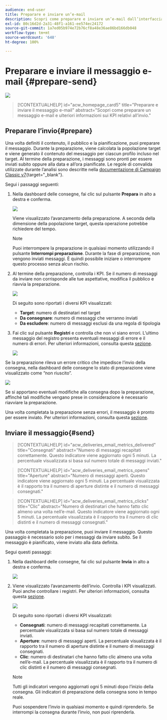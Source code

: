 ```yaml
---
audience: end-user
title: Preparare e inviare un’e-mail
description: Scopri come preparare e inviare un’e-mail dall’interfaccia utente di Campaign Web
exl-id: 80c16d2d-2a31-48f1-a161-ee574ec24172
source-git-commit: 1a7ed05b974e72b76cf8a48e36ae86bd166db048
workflow-type: tm+mt
source-wordcount: '648'
ht-degree: 100%

---
```


# Preparare e inviare il messaggio e-mail {#prepare-send}

![](../assets/do-not-localize/badge.png)

>[!CONTEXTUALHELP]
>id="acw_homepage_card5"
>title="Preparare e inviare il messaggio e-mail"
>abstract="Scopri come preparare un messaggio e-mail e ulteriori informazioni sui KPI relativi all’invio."

<!--

	show how to prepare and send the email + the live kpis in the dashboard

like acc when preparation, target calculated then send
real time KPIs, not in AJO. similar to ACS.
exclusion logs, causes
-->

<!--
send also KPIs
-->

## Preparare l’invio{#prepare}

Una volta definiti il contenuto, il pubblico e la pianificazione, puoi preparare il messaggio. Durante la preparazione, viene calcolata la popolazione target e viene generato il contenuto del messaggio per ciascun profilo incluso nel target. Al termine della preparazione, i messaggi sono pronti per essere inviati subito oppure alla data e all’ora pianificate. Le regole di convalida utilizzate durante l’analisi sono descritte nella [documentazione di Campaign Classic v7](https://experienceleague.adobe.com/docs/campaign-classic/using/sending-messages/key-steps-when-creating-a-delivery/steps-validating-the-delivery.html?lang=it#validation-process-with-typologies){target="_blank"}.

Segui i passaggi seguenti:

1. Nella dashboard delle consegne, fai clic sul pulsante **Prepara** in alto a destra e conferma.

   ![](assets/prepare.png)

   Viene visualizzato l’avanzamento della preparazione. A seconda della dimensione della popolazione target, questa operazione potrebbe richiedere del tempo.

   >[!NOTE]
   >
   >Puoi interrompere la preparazione in qualsiasi momento utilizzando il pulsante **Interrompi preparazione**. Durante la fase di preparazione, non vengono inviati messaggi. È quindi possibile iniziare o interrompere questo processo senza alcun rischio.

1. Al termine della preparazione, controlla i KPI. Se il numero di messaggi da inviare non corrisponde alle tue aspettative, modifica il pubblico e riavvia la preparazione.

   ![](assets/prepare2.png)

   Di seguito sono riportati i diversi KPI visualizzati:

   * **Target**: numero di destinatari nel target
   * **Da consegnare**: numero di messaggi che verranno inviati
   * **Da escludere**: numero di messaggi esclusi da una regola di tipologia

1. Fai clic sul pulsante **Registri** e controlla che non vi siano errori. L’ultimo messaggio del registro presenta eventuali messaggi di errore e il numero di errori. Per ulteriori informazioni, consulta questa [sezione](delivery-logs.md).

   ![](assets/prepare-logs.png)

Se la preparazione rileva un errore critico che impedisce l’invio della consegna, nella dashboard delle consegne lo stato di preparazione viene visualizzato come “non riuscito”.

![](assets/prepare-error.png)

Se si apportano eventuali modifiche alla consegna dopo la preparazione, affinché tali modifiche vengano prese in considerazione è necessario riavviare la preparazione.

Una volta completata la preparazione senza errori, il messaggio è pronto per essere inviato. Per ulteriori informazioni, consulta questa [sezione](#send).

## Inviare il messaggio{#send}

>[!CONTEXTUALHELP]
>id="acw_deliveries_email_metrics_delivered"
>title="Consegnati"
>abstract="Numero di messaggi recapitati correttamente. Questo indicatore viene aggiornato ogni 5 minuti. La percentuale visualizzata si basa sul numero totale di messaggi inviati."

>[!CONTEXTUALHELP]
>id="acw_deliveries_email_metrics_opens"
>title="Aperture"
>abstract="Numero di messaggi aperti. Questo indicatore viene aggiornato ogni 5 minuti. La percentuale visualizzata è il rapporto tra il numero di aperture distinte e il numero di messaggi consegnati."

>[!CONTEXTUALHELP]
>id="acw_deliveries_email_metrics_clicks"
>title="Clic"
>abstract="Numero di destinatari che hanno fatto clic almeno una volta nell’e-mail. Questo indicatore viene aggiornato ogni 5 minuti. La percentuale visualizzata è il rapporto tra il numero di clic distinti e il numero di messaggi consegnati."


Una volta completata la preparazione, puoi inviare il messaggio. Questo passaggio è necessario solo per i messaggi da inviare subito. Se il messaggio è pianificato, viene inviato alla data definita.

Segui questi passaggi:

1. Nella dashboard delle consegne, fai clic sul pulsante **Invia** in alto a destra e conferma.

   ![](assets/send.png)

1. Viene visualizzato l’avanzamento dell’invio. Controlla i KPI visualizzati. Puoi anche controllare i registri. Per ulteriori informazioni, consulta questa [sezione](delivery-logs.md).

   ![](assets/send2.png)

   Di seguito sono riportati i diversi KPI visualizzati:

   * **Consegnati**: numero di messaggi recapitati correttamente. La percentuale visualizzata si basa sul numero totale di messaggi inviati.
   * **Aperture**: numero di messaggi aperti. La percentuale visualizzata è il rapporto tra il numero di aperture distinte e il numero di messaggi consegnati.
   * **Clic**: numero di destinatari che hanno fatto clic almeno una volta nell’e-mail. La percentuale visualizzata è il rapporto tra il numero di clic distinti e il numero di messaggi consegnati.

   >[!NOTE]
   >
   >Tutti gli indicatori vengono aggiornati ogni 5 minuti dopo l’inizio della consegna. Gli indicatori di preparazione della consegna sono in tempo reale.

   Puoi sospendere l’invio in qualsiasi momento e quindi riprenderlo. Se interrompi la consegna durante l’invio, non puoi riprenderla.
